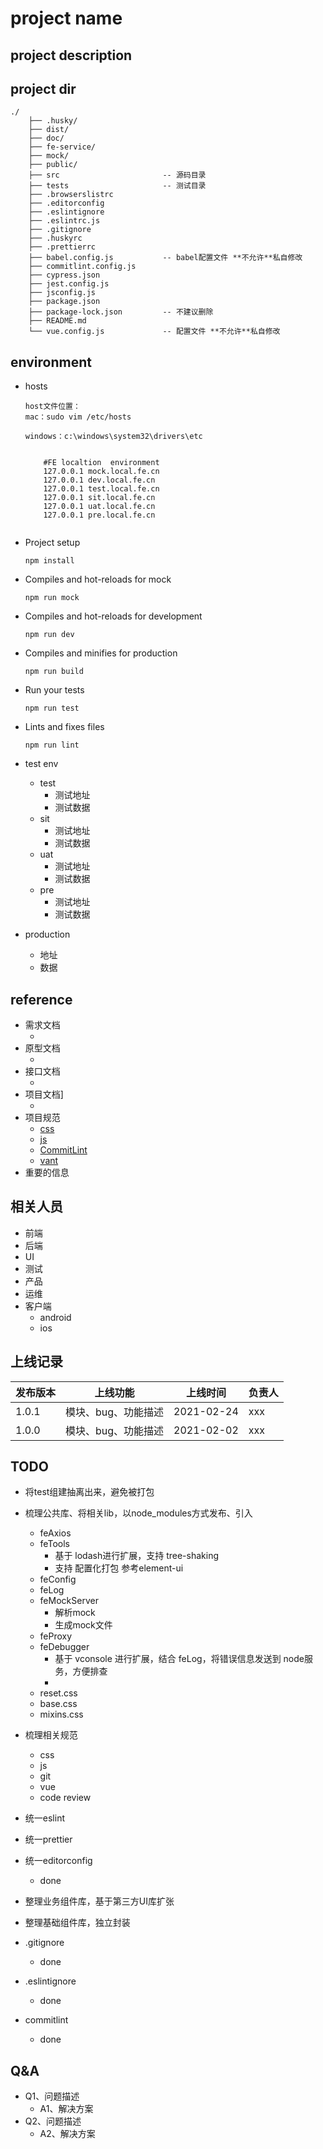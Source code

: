 # project name

## project description

## project dir 
  ```
  ./
      ├── .husky/  
      ├── dist/
      ├── doc/                   
      ├── fe-service/                   
      ├── mock/   
      ├── public/                   
      ├── src                       -- 源码目录
      ├── tests                     -- 测试目录
      ├── .browserslistrc  
      ├── .editorconfig  
      ├── .eslintignore  
      ├── .eslintrc.js  
      ├── .gitignore 
      ├── .huskyrc 
      ├── .prettierrc 
      ├── babel.config.js           -- babel配置文件 **不允许**私自修改
      ├── commitlint.config.js          
      ├── cypress.json              
      ├── jest.config.js          
      ├── jsconfig.js          
      ├── package.json              
      ├── package-lock.json         -- 不建议删除
      ├── README.md
      └── vue.config.js             -- 配置文件 **不允许**私自修改
  ```
## environment
- hosts
  ```
  host文件位置：
  mac：sudo vim /etc/hosts
  
  windows：c:\windows\system32\drivers\etc
  
  
      #FE localtion  environment
      127.0.0.1 mock.local.fe.cn
      127.0.0.1 dev.local.fe.cn 
      127.0.0.1 test.local.fe.cn
      127.0.0.1 sit.local.fe.cn
      127.0.0.1 uat.local.fe.cn
      127.0.0.1 pre.local.fe.cn 
      
  ```
- Project setup
  ```
  npm install
  ```
- Compiles and hot-reloads for mock
  ```
  npm run mock
  ```

- Compiles and hot-reloads for development
  ```
  npm run dev
  ```

- Compiles and minifies for production
  ```
  npm run build
  ```

- Run your tests
  ```
  npm run test
  ```

- Lints and fixes files
  ```
  npm run lint
  ```

- test env
    - test
        - 测试地址
        - 测试数据
    - sit
        - 测试地址
        - 测试数据
    - uat
        - 测试地址
        - 测试数据
    - pre
        - 测试地址
        - 测试数据

- production
    - 地址
    - 数据


## reference
- 需求文档
  - []()
- 原型文档
  - []()
- 接口文档
  - []()
- 项目文档]
  - []()
- 项目规范
  - [css](./doc/css.md)
  - [js](./doc/js.md)
  - [CommitLint](./doc/CommitLint.md)
  - [vant](./doc/vant.md)
- 重要的信息


## 相关人员
- 前端
- 后端
- UI
- 测试
- 产品
- 运维
- 客户端
    - android
    - ios

## 上线记录
发布版本 | 上线功能 | 上线时间 |负责人
---|---|---|---
1.0.1  | 模块、bug、功能描述 | 2021-02-24 | xxx
1.0.0  | 模块、bug、功能描述 | 2021-02-02 | xxx

## TODO
- 将test组建抽离出来，避免被打包
- 梳理公共库、将相关lib，以node_modules方式发布、引入
    - feAxios
    - feTools
      - 基于 lodash进行扩展，支持 tree-shaking
      - 支持 配置化打包 参考element-ui
    - feConfig
    - feLog
    - feMockServer
        - 解析mock
        - 生成mock文件
    - feProxy
    - feDebugger
        - 基于 vconsole 进行扩展，结合 feLog，将错误信息发送到 node服务，方便排查
        -
    - reset.css
    - base.css
    - mixins.css

- 梳理相关规范
    - css
    - js
    - git
    - vue
    - code review
- 统一eslint
- 统一prettier
- 统一editorconfig
  - done
- 整理业务组件库，基于第三方UI库扩张
- 整理基础组件库，独立封装
- .gitignore
  - done
- .eslintignore
  - done
- commitlint
  - done
    
## Q&A
- Q1、问题描述
    - A1、解决方案
- Q2、问题描述
    - A2、解决方案
